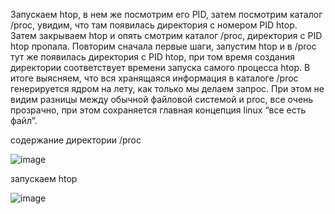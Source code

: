Запускаем htop, в нем же посмотрим его PID, затем посмотрим каталог /proc, увидим, что там появилась директория с номером PID htop. Затем закрываем htop и опять смотрим каталог /proc, директория с PID htop пропала. Повторим сначала первые шаги, запустим htop и в /proc тут же появилась директория с PID htop, при том время создания директории соответствует времени запуска самого процесса htop.
В итоге выясняем, что вся хранящаяся информация в каталоге /proc генерируется ядром на лету, как только мы делаем запрос. При этом не видим разницы между обычной файловой системой и proc, все очень прозрачно, при этом сохраняется главная концепция linux “все есть файл”.

содержание директории /proc

![image](https://user-images.githubusercontent.com/62753044/226365598-cdd91cfb-a383-4ef5-ae44-925069730c1f.png)

запускаем htop

![image](https://user-images.githubusercontent.com/62753044/226365742-6941fdf6-8079-43c7-844d-151ec17e19c7.png)
